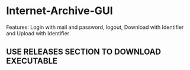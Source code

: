 # Internet-Archive-GUI

Features: Login with mail and password, logout, 
	  Download with Identifier and
	  Upload with Identifier

## USE RELEASES SECTION TO DOWNLOAD EXECUTABLE

